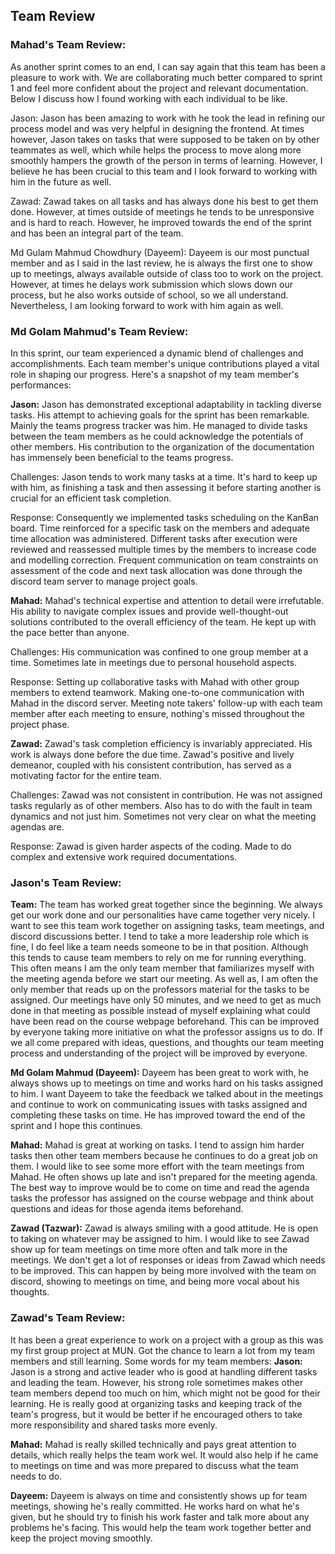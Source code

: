 ## Team Review

### Mahad's Team Review:

As another sprint comes to an end, I can say again that this team has been a pleasure to work with. We are collaborating
much better compared to sprint 1 and feel more confident about the project and relevant documentation. Below I discuss
how I found working with each individual to be like.

Jason: Jason has been amazing to work with he took the lead in refining our process model and was very helpful in designing the frontend.
At times however, Jason takes on tasks that were supposed to be taken on by other teammates as well, which while helps the process to move
along more smoothly hampers the growth of the person in terms of learning. However, I believe he has been crucial to this team and I look
forward to working with him in the future as well.

Zawad: Zawad takes on all tasks and has always done his best to get them done. However, at times outside of meetings he tends to be unresponsive and is hard to 
reach. However, he improved towards the end of the sprint and has been an integral part of the team.

Md Gulam Mahmud Chowdhury (Dayeem): Dayeem is our most punctual member and as I said in the last review, he is always the 
first one to show up to meetings, always available outside of class too to work on the project. However, at times he delays work
submission which slows down our process, but he also works outside of school, so we all understand. Nevertheless, I am looking forward to work
with him again as well.

### Md Golam Mahmud's Team Review:

In this sprint, our team experienced a dynamic blend of challenges and accomplishments. Each team member's unique contributions played a vital role in shaping our progress. Here's a snapshot of my team member's performances:

**Jason:**
Jason has demonstrated exceptional adaptability in tackling diverse tasks. His attempt to achieving goals for the sprint has been remarkable. Mainly the teams progress tracker was him.
He managed to divide tasks between the team members as he could acknowledge the potentials of other members. His contribution to the organization of the documentation has immensely been beneficial to the teams progress.

Challenges: 
Jason tends to work many tasks at a time. It's hard to keep up with him, as finishing a task and then assessing it before starting another is crucial for an efficient task completion.

Response: 
Consequently we implemented tasks scheduling on the KanBan board. Time reinforced for a specific task on the members and adequate time allocation was administered.
Different tasks after execution were reviewed and reassessed multiple times by the members to increase code and modelling correction.
Frequent communication on team constraints on assessment of the code and next task allocation was done through the discord team server to manage project goals.

**Mahad:**
Mahad's technical expertise and attention to detail were irrefutable. His ability to navigate complex issues and provide well-thought-out solutions contributed to the overall efficiency of the team. He kept up with the pace better than anyone.

Challenges: 
His communication was confined to one group member at a time.
Sometimes late in meetings due to personal household aspects.

Response:
Setting up collaborative tasks with Mahad with other group members to extend teamwork. 
Making one-to-one communication with Mahad in the discord server.
Meeting note takers' follow-up with each team member after each meeting to ensure, nothing's missed throughout the project phase.

**Zawad:**
Zawad's task completion efficiency is invariably appreciated. His work is always done before the due time. 
Zawad's positive and lively demeanor, coupled with his consistent contribution, has served as a motivating factor for the entire team.

Challenges:
Zawad was not consistent in contribution. He was not assigned tasks regularly as of other members. Also has to do with the fault in team dynamics and not just him.
Sometimes not very clear on what the meeting agendas are. 

Response: 
Zawad is given harder aspects of the coding.
Made to do complex and extensive work required documentations.

### Jason's Team Review:

**Team:**
The team has worked great together since the beginning. We always get our work done and our personalities have came together very nicely.
I want to see this team work together on assigning tasks, team meetings, and discord discussions better. I tend to take a more leadership role which is fine, I do feel like a team needs someone to be in that position. Although this tends to cause team members to rely on me for running everything.
This often means I am the only team member that familiarizes myself with the meeting agenda before we start our meeting. As well as, I am often the only member that reads up on the professors material for the tasks to be assigned.
Our meetings have only 50 minutes, and we need to get as much done in that meeting as possible instead of myself explaining what could have been read on the course webpage beforehand.
This can be improved by everyone taking more initiative on what the professor assigns us to do. If we all come prepared with ideas, questions, and thoughts our team meeting process and understanding of the project will be improved by everyone.

**Md Golam Mahmud (Dayeem):**
Dayeem has been great to work with, he always shows up to meetings on time and works hard on his tasks assigned to him.
I want Dayeem to take the feedback we talked about in the meetings and continue to work on communicating issues with tasks assigned and completing these tasks on time.
He has improved toward the end of the sprint and I hope this continues.

**Mahad:**
Mahad is great at working on tasks. I tend to assign him harder tasks then other team members because he continues to do a great job on them. 
I would like to see some more effort with the team meetings from Mahad. He often shows up late and isn't prepared for the meeting agenda.
The best way to improve would be to come on time and read the agenda tasks the professor has assigned on the course webpage and think about questions and ideas for those agenda items beforehand.

**Zawad (Tazwar):**
Zawad is always smiling with a good attitude. He is open to taking on whatever may be assigned to him.
I would like to see Zawad show up for team meetings on time more often and talk more in the meetings. We don't get a lot of responses or ideas from Zawad which needs to be improved.
This can happen by being more involved with the team on discord, showing to meetings on time, and being more vocal about his thoughts.

### Zawad's Team Review:
It has been a great experience to work on a project with a group as this was my first group project at MUN. Got the chance to learn a lot from my team members and still learning. 
Some words for my team members:
**Jason:**
Jason is a strong and active leader who is good at handling different tasks and leading the team. However, his strong role sometimes makes other team members depend too much on him, which might not be good for their learning. He is really good at organizing tasks and keeping track of the team's progress, but it would be better if he encouraged others to take more responsibility and shared tasks more evenly.

**Mahad:**
Mahad is really skilled technically and pays great attention to details, which really helps the team work wel. It would also help if he came to meetings on time and was more prepared to discuss what the team needs to do.

**Dayeem:**
Dayeem is always on time and consistently shows up for team meetings, showing he's really committed. He works hard on what he's given, but he should try to finish his work faster and talk more about any problems he's facing. This would help the team work together better and keep the project moving smoothly.